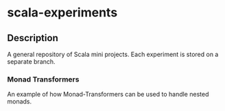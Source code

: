 # scala-experiments

## Description
A general repository of Scala mini projects.
Each experiment is stored on a separate branch.

### Monad Transformers
An example of how Monad-Transformers can be used to handle nested monads.